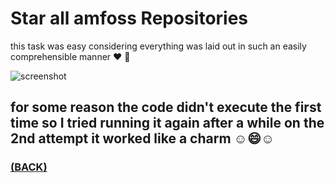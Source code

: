# Star all amfoss Repositories 

this task was easy considering everything was laid out in such an easily comprehensible manner :heart: 🤟

![screenshot](https://user-images.githubusercontent.com/89575829/138350099-b75c4011-8bf3-449f-ba68-3aa22fefe44d.png)

for some reason the code didn't execute the first time so I tried running it again after a while on the 2nd attempt it worked like a charm ☺︎😄☺︎
---
### [(BACK)](https://github.com/PranavKrishnan007/amfoss-tasks)
